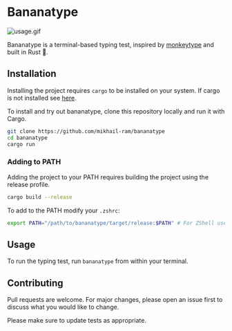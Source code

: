 # Bananatype

![usage.gif](https://imgur.com/a/9JYtFBw)

Bananatype is a terminal-based typing test, inspired by [monkeytype](https://monkeytype.com) and built in Rust 🦀.

## Installation

Installing the project requires ```cargo``` to be installed on your system. If cargo is not installed see [here](https://doc.rust-lang.org/cargo/getting-started/installation.html).

To install and try out bananatype, clone this repository locally and run it with Cargo.

```bash
git clone https://github.com/mikhail-ram/bananatype
cd bananatype
cargo run
```

### Adding to PATH

Adding the project to your PATH requires building the project using the release profile.

```bash
cargo build --release
```

To add to the PATH modify your ```.zshrc```:

```bash
export PATH="/path/to/bananatype/target/release:$PATH" # For ZShell users

```

## Usage

To run the typing test, run ```bananatype``` from within your terminal.

## Contributing

Pull requests are welcome. For major changes, please open an issue first
to discuss what you would like to change.

Please make sure to update tests as appropriate.
